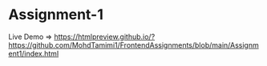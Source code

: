 # Assignment-1

Live Demo => https://htmlpreview.github.io/?https://github.com/MohdTamimi1/FrontendAssignments/blob/main/Assignment1/index.html
